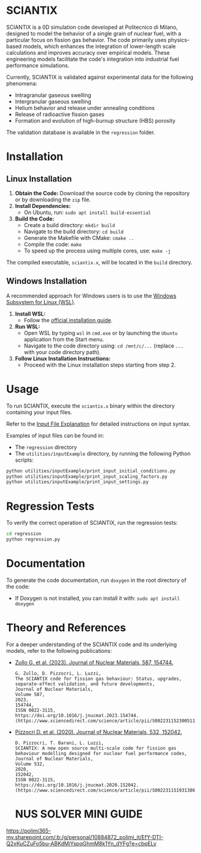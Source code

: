 # SCIANTIX

SCIANTIX is a 0D simulation code developed at Politecnico di Milano, designed to model the behavior of a single grain of nuclear fuel, with a particular focus on fission gas behavior. The code primarily uses physics-based models, which enhances the integration of lower-length scale calculations and improves accuracy over empirical models. These engineering models facilitate the code's integration into industrial fuel performance simulations.

Currently, SCIANTIX is validated against experimental data for the following phenomena:
- Intragranular gaseous swelling
- Intergranular gaseous swelling
- Helium behavior and release under annealing conditions
- Release of radioactive fission gases
- Formation and evolution of high-burnup structure (HBS) porosity

The validation database is available in the `regression` folder.

# Installation

## Linux Installation

1. **Obtain the Code:** Download the source code by cloning the repository or by downloading the `zip` file.
2. **Install Dependencies:**
   - On Ubuntu, run: `sudo apt install build-essential`
3. **Build the Code:**
   - Create a build directory: `mkdir build`
   - Navigate to the build directory: `cd build`
   - Generate the Makefile with CMake: `cmake ..`
   - Compile the code: `make`
   - To speed up the process using multiple cores, use: `make -j`

The compiled executable, `sciantix.x`, will be located in the `build` directory.

## Windows Installation

A recommended approach for Windows users is to use the [Windows Subsystem for Linux (WSL)](https://learn.microsoft.com/en-us/windows/wsl/install).

1. **Install WSL:**
   - Follow the [official installation guide](https://learn.microsoft.com/en-us/windows/wsl/install).
2. **Run WSL:**
   - Open WSL by typing `wsl` in `cmd.exe` or by launching the `Ubuntu` application from the Start menu.
   - Navigate to the code directory using: `cd /mnt/c/...` (replace `...` with your code directory path).
3. **Follow Linux Installation Instructions:**
   - Proceed with the Linux installation steps starting from step 2.

# Usage

To run SCIANTIX, execute the `sciantix.x` binary within the directory containing your input files.

Refer to the [Input File Explanation](utilities/InputExplanation.md) for detailed instructions on input syntax.

Examples of input files can be found in:
- The `regression` directory
- The `utilities/inputExample` directory, by running the following Python scripts:

```sh
python utilities/inputExample/print_input_initial_conditions.py
python utilities/inputExample/print_input_scaling_factors.py
python utilities/inputExample/print_input_settings.py
```

# Regression Tests

To verify the correct operation of SCIANTIX, run the regression tests:

```sh
cd regression
python regression.py
```

# Documentation

To generate the code documentation, run `doxygen` in the root directory of the code:

- If Doxygen is not installed, you can install it with: `sudo apt install doxygen`

# Theory and References

For a deeper understanding of the SCIANTIX code and its underlying models, refer to the following publications:

- [Zullo G. et al. (2023). Journal of Nuclear Materials, 587, 154744.](https://www.sciencedirect.com/science/article/pii/S0022311523005111)

  ```
  G. Zullo, D. Pizzocri, L. Luzzi,
  The SCIANTIX code for fission gas behaviour: Status, upgrades, separate-effect validation, and future developments,
  Journal of Nuclear Materials,
  Volume 587,
  2023,
  154744,
  ISSN 0022-3115,
  https://doi.org/10.1016/j.jnucmat.2023.154744.
  (https://www.sciencedirect.com/science/article/pii/S0022311523005111)
  ```

- [Pizzocri D. et al. (2020). Journal of Nuclear Materials, 532, 152042.](https://www.sciencedirect.com/science/article/pii/S0022311519313868)

  ```
  D. Pizzocri, T. Barani, L. Luzzi,
  SCIANTIX: A new open source multi-scale code for fission gas behaviour modelling designed for nuclear fuel performance codes,
  Journal of Nuclear Materials,
  Volume 532,
  2020,
  152042,
  ISSN 0022-3115,
  https://doi.org/10.1016/j.jnucmat.2020.152042.
  (https://www.sciencedirect.com/science/article/pii/S0022311519313868)
  ```

  # NUS SOLVER MINI GUIDE
https://polimi365-my.sharepoint.com/:b:/g/personal/10884872_polimi_it/EfY-DTI-Q2xKuCZuFo5bu-ABKdMiYspqGhmM8k1Yn_dYFg?e=cbpELv
